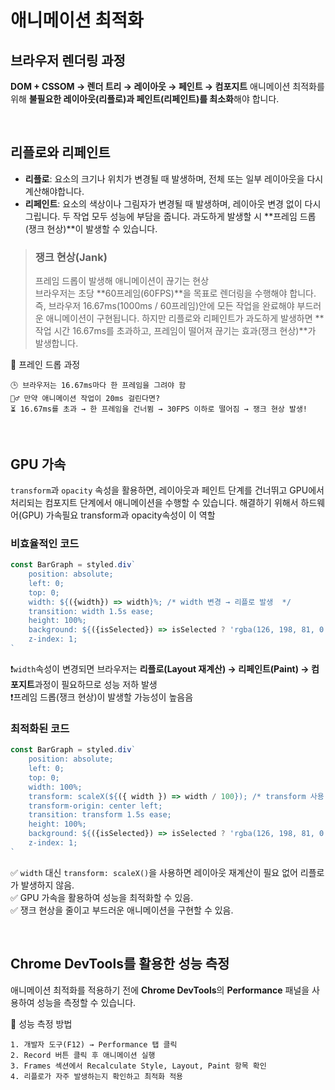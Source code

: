 # 애니메이션 최적화

## 브라우저 렌더링 과정
**DOM + CSSOM → 렌더 트리 → 레이아웃 → 페인트 → 컴포지트**
애니메이션 최적화를 위해 **불필요한 레이아웃(리플로)과 페인트(리페인트)를 최소화**해야 합니다.

<br>

## 리플로와 리페인트
- **리플로**: 요소의 크기나 위치가 변경될 때 발생하며, 전체 또는 일부 레이아웃을 다시 계산해야합니다.
- **리페인트**: 요소의 색상이나 그림자가 변경될 때 발생하며, 레이아웃 변경 없이 다시 그립니다.
두 작업 모두 성능에 부담을 줍니다. 과도하게 발생할 시 **프레임 드롭(쟁크 현상)**이 발생할 수 있습니다.

> ### 쟁크 현상(Jank)
> 프레임 드롭이 발생해 애니메이션이 끊기는 현상 <br>
> 브라우저는 초당 **60프레임(60FPS)**을 목표로 렌더링을 수행해야 합니다. 즉, 브라우저 16.67ms(1000ms / 60프레임)안에 모든 작업을 완료해야 부드러운 애니메이션이 구현됩니다. 하지만 리플로와 리페인트가 과도하게 발생하면 **작업 시간 16.67ms를 초과하고, 프레임이 떨어져 끊기는 효과(쟁크 현상)**가 발생합니다.

📌 프레인 드롭 과정
```text
🕒 브라우저는 16.67ms마다 한 프레임을 그려야 함  
🏃‍♂️ 만약 애니메이션 작업이 20ms 걸린다면?  
⏳ 16.67ms를 초과 → 한 프레임을 건너뜀 → 30FPS 이하로 떨어짐 → 쟁크 현상 발생!  
```

<br>

## GPU 가속
`transform`과 `opacity` 속성을 활용하면, 레이아웃과 페인트 단계를 건너뛰고 GPU에서 처리되는 컴포지트 단계에서 애니메이션을 수행할 수 있습니다.
해결하기 위해서 하드웨어(GPU) 가속필요
transform과 opacity속성이 이 역할
### 비효율적인 코드
```js
const BarGraph = styled.div`
    position: absolute;
    left: 0;
    top: 0;
    width: ${({width}) => width}%; /* width 변경 → 리플로 발생  */
    transition: width 1.5s ease;
    height: 100%;
    background: ${({isSelected}) => isSelected ? 'rgba(126, 198, 81, 0.7)' : 'rgb(198, 198, 198)'};
    z-index: 1;
`
```
❗`width`속성이 변경되면 브라우저는 **리플로(Layout 재계산) → 리페인트(Paint) → 컴포지트**과정이 필요하므로 성능 저하 발생<br>
❗프레임 드롭(쟁크 현상)이 발생할 가능성이 높음음

### 최적화된 코드

```js
const BarGraph = styled.div`
    position: absolute;
    left: 0;
    top: 0;
    width: 100%;
    transform: scaleX(${({ width }) => width / 100}); /* transform 사용 → GPU 가속 */
    transform-origin: center left;
    transition: transform 1.5s ease;
    height: 100%;
    background: ${({isSelected}) => isSelected ? 'rgba(126, 198, 81, 0.7)' : 'rgb(198, 198, 198)'};
    z-index: 1;
`
```
✅ `width` 대신 `transform: scaleX()`을 사용하면 레이아웃 재계산이 필요 없어 리플로가 발생하지 않음. <br>
✅ GPU 가속을 활용하여 성능을 최적화할 수 있음.<br>
✅ 쟁크 현상을 줄이고 부드러운 애니메이션을 구현할 수 있음.

<br>

## Chrome DevTools를 활용한 성능 측정
애니메이션 최적화를 적용하기 전에 **Chrome DevTools**의 **Performance** 패널을 사용하여 성능을 측정할 수 있습니다.

📌 성능 측정 방법
```
1. 개발자 도구(F12) → Performance 탭 클릭
2. Record 버튼 클릭 후 애니메이션 실행
3. Frames 섹션에서 Recalculate Style, Layout, Paint 항목 확인
4. 리플로가 자주 발생하는지 확인하고 최적화 적용
```

